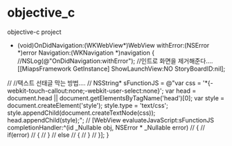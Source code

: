 # objective_c
objective-c project



- (void)OnDidNavigation:(WKWebView*)WebView withError:(NSError *)error Navigation:(WKNavigation *)navigation
{
    //NSLog(@"OnDidNavigation:withError");
    //인트로 화면을 제거해준다....
    [[MiapsFramework GetInstance] ShowLaunchView:NO StoryBoardID:nil];
      
//    //택스트 선태글 막는 방법....
//    NSString* sFunctionJS = @"var css = '*{-webkit-touch-callout:none;-webkit-user-select:none}'; var head = document.head || document.getElementsByTagName('head')[0]; var style = document.createElement('style'); style.type = 'text/css'; style.appendChild(document.createTextNode(css)); head.appendChild(style);";
//    [WebView evaluateJavaScript:sFunctionJS completionHandler:^(id _Nullable obj, NSError * _Nullable error)
//     {
//        if(error)
//        {
//        }
//        else
//        {
//        }
//    }];
}
